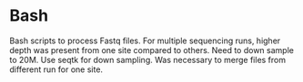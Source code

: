 # Bash
Bash scripts to process Fastq files. 
For multiple sequencing runs, higher depth was present from one site compared to others.
Need to down sample to 20M.
Use seqtk for down sampling.
Was necessary to merge files from different run for one site.

